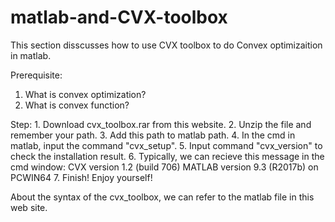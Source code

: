 # matlab-and-CVX-toolbox
This section disscusses how to use CVX toolbox to do Convex optimizaition in matlab.

Prerequisite:
  1. What is convex optimization?
  2. What is convex function?

Step:
    1. Download cvx_toolbox.rar from this website.
    2. Unzip the file and remember your path.
    3. Add this path to matlab path.
    4. In the cmd in matlab, input the command "cvx_setup".
    5. Input command "cvx_version" to check the installation result.
    6. Typically, we can recieve this message in the cmd window:
        CVX version 1.2 (build 706)
        MATLAB version 9.3 (R2017b) on PCWIN64
    7. Finish! Enjoy yourself!
    
About the syntax of the cvx_toolbox, 
we can refer to the matlab file in this web site.


